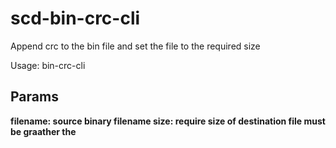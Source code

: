 # scd-bin-crc-cli
Append crc to the bin file and set the file to the required size

Usage: bin-crc-cli <filename> <size>
  
## Params  

<b>filename<b>: source binary filename <cr>
<b>size<b>: require size of destination file must be graather the
